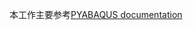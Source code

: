 本工作主要参考[PYABAQUS documentation](https://abqpy.readthedocs.io/projects/pyabaqus/en/latest/index.html)